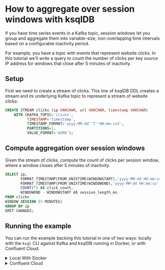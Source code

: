 <!-- title: How to aggregate over session windows with ksqlDB -->
<!-- description: In this tutorial, learn how to aggregate over session windows with ksqlDB, with step-by-step instructions and supporting code. -->

# How to aggregate over session windows with ksqlDB

If you have time series events in a Kafka topic, session windows let you group and aggregate them into variable-size, non-overlapping time intervals based on a configurable inactivity period.

For example, you have a topic with events that represent website clicks. In this tutorial we'll write a query to count the number of clicks per key source IP address for windows that close after 5 minutes of inactivity.

## Setup

First we need to create a stream of clicks. This line of ksqlDB DDL creates a stream and its underlying Kafka topic to represent 
a stream of website clicks:

```sql
CREATE STREAM clicks (ip VARCHAR, url VARCHAR, timestamp VARCHAR)
    WITH (KAFKA_TOPIC='clicks',
          TIMESTAMP='timestamp',
          TIMESTAMP_FORMAT='yyyy-MM-dd''T''HH:mm:ssX',
          PARTITIONS=1,
          VALUE_FORMAT='AVRO');
```

## Compute aggregation over session windows

Given the stream of clicks, compute the count of clicks per session window, where a window closes after 5 minutes of inactivity.

```sql
SELECT ip,
       FORMAT_TIMESTAMP(FROM_UNIXTIME(WINDOWSTART),'yyyy-MM-dd HH:mm:ss', 'UTC') AS session_start_ts,
       FORMAT_TIMESTAMP(FROM_UNIXTIME(WINDOWEND),'yyyy-MM-dd HH:mm:ss', 'UTC') AS session_end_ts,
       COUNT(*) AS click_count,
       WINDOWEND - WINDOWSTART AS session_length_ms
FROM clicks
WINDOW SESSION (5 MINUTES)
GROUP BY ip
EMIT CHANGES;
```

## Running the example

You can run the example backing this tutorial in one of two ways: locally with the `ksql` CLI against Kafka and ksqlDB running in Docker, or with Confluent Cloud.

<details>
  <summary>Local With Docker</summary>

  ### Prerequisites

  * Docker running via [Docker Desktop](https://docs.docker.com/desktop/) or [Docker Engine](https://docs.docker.com/engine/install/)
  * [Docker Compose](https://docs.docker.com/compose/install/). Ensure that the command `docker compose version` succeeds.

  ### Run the commands

  Clone the `confluentinc/tutorials` GitHub repository (if you haven't already) and navigate to the `tutorials` directory:

  ```shell
  git clone git@github.com:confluentinc/tutorials.git
  cd tutorials
  ```

  Start ksqlDB and Kafka:

  ```shell
  docker compose -f ./docker/docker-compose-ksqldb.yml up -d
  ```

  Next, open the ksqlDB CLI:

  ```shell
  docker exec -it ksqldb-cli ksql http://ksqldb-server:8088
  ```

  Run the following SQL statements to create the `clicks` stream backed by Kafka running in Docker and populate it with
  test data.

  ```sql
  CREATE STREAM clicks (ip VARCHAR, timestamp VARCHAR, url VARCHAR)
      WITH (KAFKA_TOPIC='clicks',
            TIMESTAMP='timestamp',
            TIMESTAMP_FORMAT='yyyy-MM-dd''T''HH:mm:ssX',
            PARTITIONS=1,
            VALUE_FORMAT='AVRO');
  ```

  ```sql
  INSERT INTO clicks (ip, timestamp, url) VALUES ('51.56.119.117',FORMAT_TIMESTAMP(FROM_UNIXTIME(UNIX_TIMESTAMP()),'yyyy-MM-dd''T''HH:mm:ssX'),'/etiam/justo/etiam/pretium/iaculis.xml');
  INSERT INTO clicks (ip, timestamp, url) VALUES ('51.56.119.117',FORMAT_TIMESTAMP(FROM_UNIXTIME(UNIX_TIMESTAMP() + (60 * 1000)),'yyyy-MM-dd''T''HH:mm:ssX'),'/nullam/orci/pede/venenatis.json');
  INSERT INTO clicks (ip, timestamp, url) VALUES ('53.170.33.192',FORMAT_TIMESTAMP(FROM_UNIXTIME(UNIX_TIMESTAMP() + (91 * 1000)),'yyyy-MM-dd''T''HH:mm:ssX'),'/mauris/morbi/non.jpg');
  INSERT INTO clicks (ip, timestamp, url) VALUES ('51.56.119.117',FORMAT_TIMESTAMP(FROM_UNIXTIME(UNIX_TIMESTAMP() + (96 * 1000)),'yyyy-MM-dd''T''HH:mm:ssX'),'/convallis/nunc/proin.jsp');
  INSERT INTO clicks (ip, timestamp, url) VALUES ('53.170.33.192',FORMAT_TIMESTAMP(FROM_UNIXTIME(UNIX_TIMESTAMP() + (2 * 60 * 1000)),'yyyy-MM-dd''T''HH:mm:ssX'),'/vestibulum/vestibulum/ante/ipsum/primis/in.json');
  INSERT INTO clicks (ip, timestamp, url) VALUES ('51.56.119.117',FORMAT_TIMESTAMP(FROM_UNIXTIME(UNIX_TIMESTAMP() + (63 * 60 * 1000) + 21),'yyyy-MM-dd''T''HH:mm:ssX'),'/vehicula/consequat/morbi/a/ipsum/integer/a.jpg');
  INSERT INTO clicks (ip, timestamp, url) VALUES ('51.56.119.117',FORMAT_TIMESTAMP(FROM_UNIXTIME(UNIX_TIMESTAMP() + (63 * 60 * 1000) + 50),'yyyy-MM-dd''T''HH:mm:ssX'),'/pede/venenatis.jsp');
  INSERT INTO clicks (ip, timestamp, url) VALUES ('53.170.33.192',FORMAT_TIMESTAMP(FROM_UNIXTIME(UNIX_TIMESTAMP() + (100 * 60 * 1000)),'yyyy-MM-dd''T''HH:mm:ssX'),'/nec/euismod/scelerisque/quam.xml');
  INSERT INTO clicks (ip, timestamp, url) VALUES ('53.170.33.192',FORMAT_TIMESTAMP(FROM_UNIXTIME(UNIX_TIMESTAMP() + (100 * 60 * 1000) + 9),'yyyy-MM-dd''T''HH:mm:ssX'),'/ligula/nec/sem/duis.jsp');
  ```

  Next, run the session window query to compute the count of clicks per session window, where a window closes after 5 
  minutes of inactivity. Note that we first tell ksqlDB to consume from the beginning of the stream, and we also
  configure the query to use caching so that we only get one row per session window.

  ```sql
  SET 'auto.offset.reset'='earliest';
  SET 'ksql.streams.cache.max.bytes.buffering' = '10000000';

  SELECT ip,
         FORMAT_TIMESTAMP(FROM_UNIXTIME(WINDOWSTART),'yyyy-MM-dd HH:mm:ss', 'UTC') AS session_start_ts,
         FORMAT_TIMESTAMP(FROM_UNIXTIME(WINDOWEND),'yyyy-MM-dd HH:mm:ss', 'UTC') AS session_end_ts,
         COUNT(*) AS click_count,
         WINDOWEND - WINDOWSTART AS session_length_ms
  FROM clicks
  WINDOW SESSION (5 MINUTES)
  GROUP BY ip
  EMIT CHANGES;
  ```

  The query output should look like this:

  ```plaintext
  +---------------------------+---------------------------+---------------------------+---------------------------+---------------------------+
  |IP                         |SESSION_START_TS           |SESSION_END_TS             |CLICK_COUNT                |SESSION_LENGTH_MS          |
  +---------------------------+---------------------------+---------------------------+---------------------------+---------------------------+
  |51.56.119.117              |2024-09-27 14:31:02        |2024-09-27 14:32:38        |3                          |96000                      |
  |53.170.33.192              |2024-09-27 14:32:33        |2024-09-27 14:33:03        |2                          |30000                      |
  |51.56.119.117              |2024-09-27 15:34:03        |2024-09-27 15:34:03        |2                          |0                          |
  |53.170.33.192              |2024-09-27 16:11:03        |2024-09-27 16:11:03        |2                          |0                          |
  +---------------------------+---------------------------+---------------------------+---------------------------+---------------------------+
  ```

  When you are finished, exit the ksqlDB CLI by entering `CTRL-D` and clean up the containers used for this tutorial by running:

  ```shell
  docker compose -f ./docker/docker-compose-ksqldb.yml down
  ```

</details>

<details>
  <summary>Confluent Cloud</summary>

  ### Prerequisites

  * A [Confluent Cloud](https://confluent.cloud/signup) account
  * The [Confluent CLI](https://docs.confluent.io/confluent-cli/current/install.html) installed on your machine

  ### Create Confluent Cloud resources

  Login to your Confluent Cloud account:

  ```shell
  confluent login --prompt --save
  ```

  Install a CLI plugin that will streamline the creation of resources in Confluent Cloud:

  ```shell
  confluent plugin install confluent-cloud_kickstart
  ```

  Run the following command to create a Confluent Cloud environment and Kafka cluster. This will create 
  resources in AWS region `us-west-2` by default, but you may override these choices by passing the `--cloud` argument with
  a value of `aws`, `gcp`, or `azure`, and the `--region` argument that is one of the cloud provider's supported regions,
  which you can list by running `confluent kafka region list --cloud <CLOUD PROVIDER>`
  
  ```shell
  confluent cloud-kickstart --name ksqldb-tutorial \
    --environment-name ksqldb-tutorial \
    --output-format stdout
  ```

  Now, create a ksqlDB cluster by first getting your user ID of the form `u-123456` when you run this command:

  ```shell
  confluent iam user list
  ```

  And then create a ksqlDB cluster called `ksqldb-tutorial` with access linked to your user account:

  ```shell
  confluent ksql cluster create ksqldb-tutorial \
    --credential-identity <USER ID>
  ```

  ### Run the commands

  Login to the [Confluent Cloud Console](https://confluent.cloud/). Select `Environments` in the lefthand navigation,
  and then click the `ksqldb-tutorial` environment tile. Click the `ksqldb-tutorial` Kafka cluster tile, and then
  select `ksqlDB` in the lefthand navigation.

  The cluster may take a few minutes to be provisioned. Once its status is `Up`, click the cluster name and scroll down to the editor.

  In the query properties section at the bottom, change the value for `auto.offset.reset` to `Earliest` so that ksqlDB 
  will consume from the beginning of the stream we create. Then click `Add another field` and add a property
  `cache.max.bytes.buffering` with value `10000000`. This configures the session window query to use caching so that we only get
  one row per session window.

  Enter the following statements in the editor and click `Run query`. This creates the `clicks` stream and
  populates it with test data.

```sql
  CREATE STREAM clicks (ip VARCHAR, timestamp VARCHAR, url VARCHAR)
      WITH (KAFKA_TOPIC='clicks',
            TIMESTAMP='timestamp',
            TIMESTAMP_FORMAT='yyyy-MM-dd''T''HH:mm:ssX',
            PARTITIONS=1,
            VALUE_FORMAT='AVRO');

  INSERT INTO clicks (ip, timestamp, url) VALUES ('51.56.119.117',FORMAT_TIMESTAMP(FROM_UNIXTIME(UNIX_TIMESTAMP()),'yyyy-MM-dd''T''HH:mm:ssX'),'/etiam/justo/etiam/pretium/iaculis.xml');
  INSERT INTO clicks (ip, timestamp, url) VALUES ('51.56.119.117',FORMAT_TIMESTAMP(FROM_UNIXTIME(UNIX_TIMESTAMP() + (60 * 1000)),'yyyy-MM-dd''T''HH:mm:ssX'),'/nullam/orci/pede/venenatis.json');
  INSERT INTO clicks (ip, timestamp, url) VALUES ('53.170.33.192',FORMAT_TIMESTAMP(FROM_UNIXTIME(UNIX_TIMESTAMP() + (91 * 1000)),'yyyy-MM-dd''T''HH:mm:ssX'),'/mauris/morbi/non.jpg');
  INSERT INTO clicks (ip, timestamp, url) VALUES ('51.56.119.117',FORMAT_TIMESTAMP(FROM_UNIXTIME(UNIX_TIMESTAMP() + (96 * 1000)),'yyyy-MM-dd''T''HH:mm:ssX'),'/convallis/nunc/proin.jsp');
  INSERT INTO clicks (ip, timestamp, url) VALUES ('53.170.33.192',FORMAT_TIMESTAMP(FROM_UNIXTIME(UNIX_TIMESTAMP() + (2 * 60 * 1000)),'yyyy-MM-dd''T''HH:mm:ssX'),'/vestibulum/vestibulum/ante/ipsum/primis/in.json');
  INSERT INTO clicks (ip, timestamp, url) VALUES ('51.56.119.117',FORMAT_TIMESTAMP(FROM_UNIXTIME(UNIX_TIMESTAMP() + (63 * 60 * 1000) + 21),'yyyy-MM-dd''T''HH:mm:ssX'),'/vehicula/consequat/morbi/a/ipsum/integer/a.jpg');
  INSERT INTO clicks (ip, timestamp, url) VALUES ('51.56.119.117',FORMAT_TIMESTAMP(FROM_UNIXTIME(UNIX_TIMESTAMP() + (63 * 60 * 1000) + 50),'yyyy-MM-dd''T''HH:mm:ssX'),'/pede/venenatis.jsp');
  INSERT INTO clicks (ip, timestamp, url) VALUES ('53.170.33.192',FORMAT_TIMESTAMP(FROM_UNIXTIME(UNIX_TIMESTAMP() + (100 * 60 * 1000)),'yyyy-MM-dd''T''HH:mm:ssX'),'/nec/euismod/scelerisque/quam.xml');
  INSERT INTO clicks (ip, timestamp, url) VALUES ('53.170.33.192',FORMAT_TIMESTAMP(FROM_UNIXTIME(UNIX_TIMESTAMP() + (100 * 60 * 1000) + 9),'yyyy-MM-dd''T''HH:mm:ssX'),'/ligula/nec/sem/duis.jsp');
  ```

  Next, paste the session window query in the query edit and click `Run query`. This will compute the count of clicks 
  per session window, where a window closes after 5 minutes of inactivity.

  ```sql
  SELECT ip,
         FORMAT_TIMESTAMP(FROM_UNIXTIME(WINDOWSTART),'yyyy-MM-dd HH:mm:ss', 'UTC') AS session_start_ts,
         FORMAT_TIMESTAMP(FROM_UNIXTIME(WINDOWEND),'yyyy-MM-dd HH:mm:ss', 'UTC') AS session_end_ts,
         COUNT(*) AS click_count,
         WINDOWEND - WINDOWSTART AS session_length_ms
  FROM clicks
  WINDOW SESSION (5 MINUTES)
  GROUP BY ip
  EMIT CHANGES;
  ```

  The query output should look like this:

  ```plaintext
  +---------------------------+---------------------------+---------------------------+---------------------------+---------------------------+
  |IP                         |SESSION_START_TS           |SESSION_END_TS             |CLICK_COUNT                |SESSION_LENGTH_MS          |
  +---------------------------+---------------------------+---------------------------+---------------------------+---------------------------+
  |51.56.119.117              |2024-09-27 14:31:02        |2024-09-27 14:32:38        |3                          |96000                      |
  |53.170.33.192              |2024-09-27 14:32:33        |2024-09-27 14:33:03        |2                          |30000                      |
  |51.56.119.117              |2024-09-27 15:34:03        |2024-09-27 15:34:03        |2                          |0                          |
  |53.170.33.192              |2024-09-27 16:11:03        |2024-09-27 16:11:03        |2                          |0                          |
  +---------------------------+---------------------------+---------------------------+---------------------------+---------------------------+
  ```

  ### Clean up

  When you are finished, delete the `ksqldb-tutorial` environment by first getting the environment ID of the form 
  `env-123456` corresponding to it:

  ```shell
  confluent environment list
  ```

  Delete the environment, including all resources created for this tutorial:

  ```shell
  confluent environment delete <ENVIRONMENT ID>
  ```

</details>
